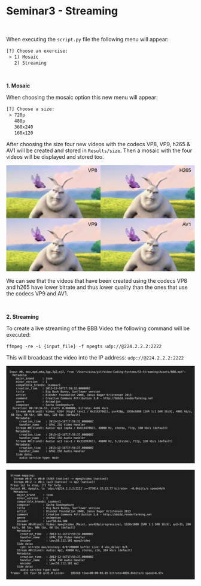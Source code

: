 # Seminar3 - Streaming

<br/>

When executing the `script.py` file the following menu will appear:

```
[?] Choose an exercise:
 > 1) Mosaic
   2) Streaming
```
<br/>

**1. Mosaic**

When choosing the mosaic option this new menu will appear:
```
[?] Choose a size:
 > 720p
   480p
   360x240
   160x120
```

After choosing the size four new videos with the codecs VP8, VP9, h265 & AV1 will be created and stored in `Results/size`. Then a mosaic with the four videos will be displayed and stored too.

<p align="center">
  <img src="Assets/mosaic.png" width="800">
</p>


We can see that the videos that have been created using the codecs VP8 and h265 have lower bitrate and thus lower quality than the ones that use the codecs VP9 and AV1.


<br/>

**2. Streaming**

To create a live streaming of the BBB Video the following command will be executed:
```
ffmpeg -re -i {input_file} -f mpegts udp://@224.2.2.2:2222
```

This will broadcast the video into the IP address: `udp://@224.2.2.2:2222`

<p align="center">
  <img src="Assets/streaming1.png" width="850">
</p>

<p align="center">
  <img src="Assets/streaming2.png" width="850">
</p>
